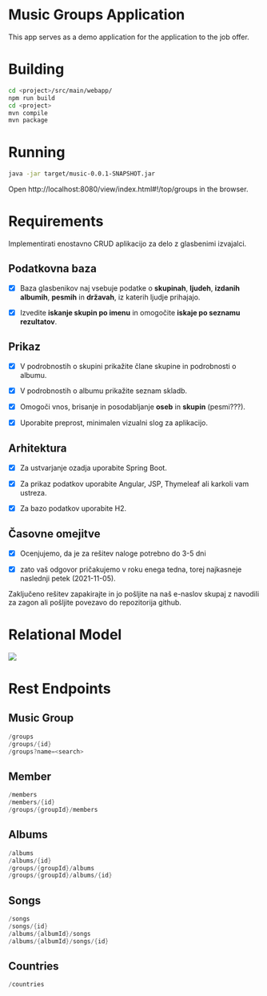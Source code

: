 # Music Groups Application



This app serves as a demo application for the application to the job offer.

# Building

```bash
cd <project>/src/main/webapp/
npm run build
cd <project>
mvn compile
mvn package
```

# Running

```bash
java -jar target/music-0.0.1-SNAPSHOT.jar
```

Open http://localhost:8080/view/index.html#!/top/groups in the browser.

# Requirements

Implementirati enostavno CRUD aplikacijo za delo z glasbenimi izvajalci.

## Podatkovna baza

- [x] Baza glasbenikov naj vsebuje podatke o **skupinah**, **ljudeh**, **izdanih albumih**, **pesmih** in **državah**, iz katerih ljudje prihajajo.

- [x] Izvedite **iskanje skupin po imenu** in omogočite **iskaje po seznamu rezultatov**.

## Prikaz

- [x] V podrobnostih o skupini prikažite člane skupine in podrobnosti o albumu.

- [x] V podrobnostih o albumu prikažite seznam skladb.

- [x] Omogoči vnos, brisanje in posodabljanje **oseb** in **skupin** (pesmi???).

- [x] Uporabite preprost, minimalen vizualni slog za aplikacijo.

## Arhitektura

- [x] Za ustvarjanje ozadja uporabite Spring Boot.

- [x] Za prikaz podatkov uporabite Angular, JSP, Thymeleaf ali karkoli vam ustreza.

- [x] Za bazo podatkov uporabite H2.

## Časovne omejitve

- [x] Ocenjujemo, da je za rešitev naloge potrebno do 3-5 dni

- [x] zato vaš odgovor pričakujemo v roku enega tedna, torej najkasneje naslednji petek (2021-11-05). 

Zaključeno rešitev zapakirajte in jo pošljite na naš e-naslov skupaj z navodili za zagon ali pošljite povezavo do repozitorija github.



# Relational Model

![](/home/milan/git/repository/music/doc/RelationModel.draw.drawio.png)



# Rest Endpoints

## Music Group

```java
/groups
/groups/{id}
/groups?name=<search>
```

## Member

```java
/members
/members/{id}
/groups/{groupId}/members
```

## Albums

```java
/albums
/albums/{id}
/groups/{groupId}/albums
/groups/{groupId}/albums/{id}
```

## Songs

```java
/songs
/songs/{id}
/albums/{albumId}/songs
/albums/{albumId}/songs/{id}
```

## Countries

```java
/countries
```

